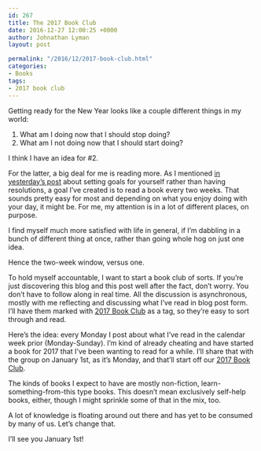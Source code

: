 ```yaml
---
id: 267
title: The 2017 Book Club
date: 2016-12-27 12:00:25 +0000
author: Johnathan Lyman
layout: post

permalink: "/2016/12/2017-book-club.html"
categories:
- Books
tags:
- 2017 book club
---
```

Getting ready for the New Year looks like a couple different things in my world:

1.  What am I doing now that I should stop doing?
2.  What am I not doing now that I should start doing?

I think I have an idea for #2.

For the latter, a big deal for me is reading more. As I mentioned [in yesterday’s post][1] about setting goals for yourself rather than having resolutions, a goal I’ve created is to read a book every two weeks. That sounds pretty easy for most and depending on what you enjoy doing with your day, it might be. For me, my attention is in a lot of different places, on purpose.

I find myself much more satisfied with life in general, if I’m dabbling in a bunch of different thing at once, rather than going whole hog on just one idea.

Hence the two-week window, versus one.

To hold myself accountable, I want to start a book club of sorts. If you’re just discovering this blog and this post well after the fact, don’t worry. You don’t have to follow along in real time. All the discussion is asynchronous, mostly with me reflecting and discussing what I’ve read in blog post form. I’ll have them marked with [2017 Book Club][2] as a tag, so they’re easy to sort through and read.

Here’s the idea: every Monday I post about what I’ve read in the calendar week prior (Monday-Sunday). I’m kind of already cheating and have started a book for 2017 that I’ve been wanting to read for a while. I’ll share that with the group on January 1st, as it’s Monday, and that’ll start off our [2017 Book Club][3].

The kinds of books I expect to have are mostly non-fiction, learn-something-from-this type books. This doesn’t mean exclusively self-help books, either, though I might sprinkle some of that in the mix, too.

A lot of knowledge is floating around out there and has yet to be consumed by many of us. Let’s change that.

I’ll see you January 1st!

[1]: /2016/12/resolutions.html
[2]: /tag/2017-book-club.html
[3]: /tag/2017-book-club.html
